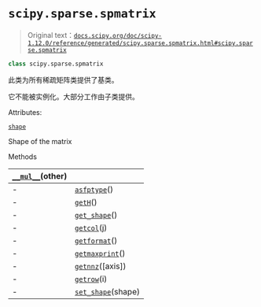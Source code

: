 # `scipy.sparse.spmatrix`

> Original text：[`docs.scipy.org/doc/scipy-1.12.0/reference/generated/scipy.sparse.spmatrix.html#scipy.sparse.spmatrix`](https://docs.scipy.org/doc/scipy-1.12.0/reference/generated/scipy.sparse.spmatrix.html#scipy.sparse.spmatrix)

```py
class scipy.sparse.spmatrix
```

此类为所有稀疏矩阵类提供了基类。

它不能被实例化。大部分工作由子类提供。

Attributes:

[`shape`](https://docs.scipy.org/doc/scipy-1.12.0/reference/generated/scipy.sparse.spmatrix.shape.html#scipy.sparse.spmatrix.shape "scipy.sparse.spmatrix.shape")

Shape of the matrix

Methods

| [`__mul__`](https://docs.scipy.org/doc/scipy-1.12.0/reference/generated/scipy.sparse.spmatrix.__mul__.html#scipy.sparse.spmatrix.__mul__ "scipy.sparse.spmatrix.__mul__")(other) |  |
| --- | --- |
| -   | [`asfptype`](https://docs.scipy.org/doc/scipy-1.12.0/reference/generated/scipy.sparse.spmatrix.asfptype.html#scipy.sparse.spmatrix.asfptype "scipy.sparse.spmatrix.asfptype")() | 将矩阵提升为浮点格式（如有必要）。 |
| -   | [`getH`](https://docs.scipy.org/doc/scipy-1.12.0/reference/generated/scipy.sparse.spmatrix.getH.html#scipy.sparse.spmatrix.getH "scipy.sparse.spmatrix.getH")() | 返回该矩阵的共轭转置。 |
| -   | [`get_shape`](https://docs.scipy.org/doc/scipy-1.12.0/reference/generated/scipy.sparse.spmatrix.get_shape.html#scipy.sparse.spmatrix.get_shape "scipy.sparse.spmatrix.get_shape")() | 获取矩阵的形状。 |
| -   | [`getcol`](https://docs.scipy.org/doc/scipy-1.12.0/reference/generated/scipy.sparse.spmatrix.getcol.html#scipy.sparse.spmatrix.getcol "scipy.sparse.spmatrix.getcol")(j) | 返回矩阵的第 j 列的副本，作为一个 (m x 1) 稀疏矩阵（列向量）。 |
| -   | [`getformat`](https://docs.scipy.org/doc/scipy-1.12.0/reference/generated/scipy.sparse.spmatrix.getformat.html#scipy.sparse.spmatrix.getformat "scipy.sparse.spmatrix.getformat")() | 矩阵存储格式。 |
| -   | [`getmaxprint`](https://docs.scipy.org/doc/scipy-1.12.0/reference/generated/scipy.sparse.spmatrix.getmaxprint.html#scipy.sparse.spmatrix.getmaxprint "scipy.sparse.spmatrix.getmaxprint")() | 打印时显示的最大元素数。 |
| -   | [`getnnz`](https://docs.scipy.org/doc/scipy-1.12.0/reference/generated/scipy.sparse.spmatrix.getnnz.html#scipy.sparse.spmatrix.getnnz "scipy.sparse.spmatrix.getnnz")([axis]) | 存储值的数量，包括显式的零值。 |
| -   | [`getrow`](https://docs.scipy.org/doc/scipy-1.12.0/reference/generated/scipy.sparse.spmatrix.getrow.html#scipy.sparse.spmatrix.getrow "scipy.sparse.spmatrix.getrow")(i) | 返回矩阵的第 i 行的副本，作为一个 (1 x n) 稀疏矩阵（行向量）。 |
| -   | [`set_shape`](https://docs.scipy.org/doc/scipy-1.12.0/reference/generated/scipy.sparse.spmatrix.set_shape.html#scipy.sparse.spmatrix.set_shape "scipy.sparse.spmatrix.set_shape")(shape) | 原地设置矩阵的形状。 |
